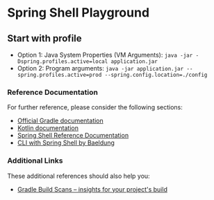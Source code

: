 # Spring Shell Playground

## Start with profile

  - Option 1: Java System Properties (VM Arguments): `java -jar -Dspring.profiles.active=local application.jar`
  - Option 2: Program arguments: `java -jar application.jar --spring.profiles.active=prod --spring.config.location=./config`

### Reference Documentation
For further reference, please consider the following sections:

  * [Official Gradle documentation](https://docs.gradle.org)
  * [Kotlin documentation](https://kotlinlang.org/docs/tutorials/getting-started.html)
  * [Spring Shell Reference Documentation](https://docs.spring.io/spring-shell/docs/current/reference/htmlsingle/)
  * [CLI with Spring Shell by Baeldung](https://www.baeldung.com/spring-shell-cli)

### Additional Links
These additional references should also help you:

  * [Gradle Build Scans – insights for your project's build](https://scans.gradle.com#gradle)

